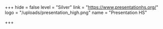 +++
hide = false
level = "Silver"
link = "https://www.presentationhs.org/"
logo = "/uploads/presentation_high.png"
name = "Presentation HS"

+++
